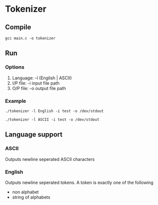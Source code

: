 # Tokenizer
## Compile
`gcc main.c -o tokenizer`
## Run
### Options
1. Language: -l (English | ASCII)
2. I/P file: -i input file path
3. O/P file: -o output file path

### Example
`./tokenizer -l English -i test -o /dev/stdout`

`./tokenizer -l ASCII -i test -o /dev/stdout`

## Language support
### ASCII
Outputs newline seperated ASCII characters
### English
Outputs newline seperated tokens. A token is exactly one of the following
* non alphabet
* string of alphabets